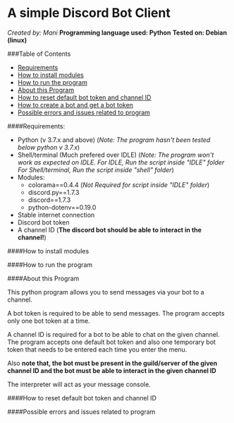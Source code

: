 # A simple Discord Bot Client
  
*Created by: Mani*
**Programming language used: Python**
**Tested on: Debian (linux)**

###Table of Contents

* [Requirements](#requirements)
* [How to install modules](#-how-to-install-modules)
* [How to run the program](#-how-to-run-the-program)
* [About this Program](#-about-this-program)
* [How to reset default bot token and channel ID](#-how-to-reset-default-bot-token-and-channel-id)
* [How to create a bot and get a bot token]()
* [Possible errors and issues related to program](#-possible-errors-and-issues-related-to-program)


####Requirements:

* Python (v 3.7.x and above) 
      (*Note: The program hasn't been tested below python v 3.7.x*)
* Shell/terminal (Much prefered over IDLE)
      (*Note: The program won't work as expected on IDLE.* 
       *For IDLE, Run the script inside "IDLE" folder*
       *For Shell/terminal, Run the script inside "shell" folder*)
* Modules:
   * colorama==0.4.4  (*Not Required for script inside "IDLE" folder*)
   * discord.py==1.7.3
   * discord==1.7.3
   * python-dotenv==0.19.0
* Stable internet connection
* Discord bot token
* A channel ID (**The discord bot should be able to interact in the channel!**)

####How to install modules


####How to run the program

####About this Program

This python program allows you to send messages via your bot to a channel.

A bot token is required to be able to send messages. The program accepts only one bot token at a time. 

A channel ID is required for a bot to be able to chat on the given channel.
The program accepts one default bot token and also one temporary bot token that needs to be entered each time you enter the menu.

Also **note that, the bot must be present in the guild/server of the given channel ID and the bot must be able to interact in the given channel ID**

The interpreter will act as your message console.

####How to reset default bot token and channel ID


####Possible errors and issues related to program